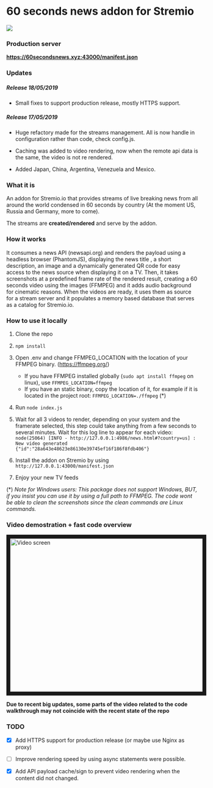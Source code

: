 # 60 seconds news addon for Stremio


<img src="https://i.giphy.com/media/SGGHF3IeEhdDsZgY4e/source.gif" />


### Production server
**https://60secondsnews.xyz:43000/manifest.json**

### Updates

##### Release 18/05/2019
- Small fixes to support production release, mostly HTTPS support.


##### Release 17/05/2019
- Huge refactory made for the streams management. All is now handle in configuration rather than code, check config.js.

- Caching was added to video rendering, now when the remote api data is the same, the video is not re rendered.

- Added Japan, China, Argentina, Venezuela and Mexico.

### What it is
An addon for Stremio.io that provides streams of live breaking news from all around the world condensed in 60 seconds
by country (At the moment US, Russia and Germany, more to come).

The streams are **created/rendered** and serve by the addon.

### How it works
It consumes a news API (newsapi.org) and renders the payload using a headless browser (PhantomJS), displaying the news title
, a short description, an image and a dynamically generated QR code for easy access to the news source when displaying
it on a TV. Then, it takes screenshots at a predefined frame rate of the rendered result, creating a 60 seconds
video using the images (FFMPEG) and it adds audio background for cinematic reasons. When the videos are ready, it uses
them as source for a stream server and it populates a memory based database that serves as a catalog for Stremio.io.

### How to use it locally

1. Clone the repo
2. `npm install`
3. Open .env and change FFMPEG_LOCATION with the location of your FFMPEG binary. (https://ffmpeg.org/)
   * If you have FFMPEG installed globally (`sudo apt install ffmpeg`   on linux), use `FFMPEG_LOCATION=ffmpeg`
   * If you have an static binary, copy the location of it, for example if it is located in the project root: `FFMPEG_LOCATION=./ffmpeg` (*)
4. Run `node index.js`
5. Wait for all 3 videos to render, depending on your system and the framerate selected, this step could take anything from a few
seconds to several minutes. Wait for this log line to appear for each video: `node(25064) [INFO - http://127.0.0.1:4986/news.html#?country=us] : New video generated {"id":"28a643e48623e86130e39745ef16f186f8fdb406"}`

6. Install the addon on Stremio by using `http://127.0.0.1:43000/manifest.json`
7. Enjoy your new TV feeds


(*) *Note for Windows users: This package does not support Windows, BUT, if you insist you can use it by using a full path to FFMPEG. The code wont be
able to clean the screenshots since the clean commands are Linux commands.*

### Video demostration + fast code overview

<a href="http://www.youtube.com/watch?feature=player_embedded&v=tPwa-Rtl44o" target="_blank">
    <img src="http://img.youtube.com/vi/tPwa-Rtl44o/0.jpg?r=123" alt="Video screen" width="520" height="400" border="10"/>
</a>

**Due to recent big updates, some parts of the video related to the code walkthrough may not coincide with the recent state of the repo**

### TODO

- [x] Add HTTPS support for production release (or maybe use Nginx as proxy)

- [ ] Improve rendering speed by using async statements were possible.

- [x] Add API payload cache/sign to prevent video rendering when the content did not changed.
